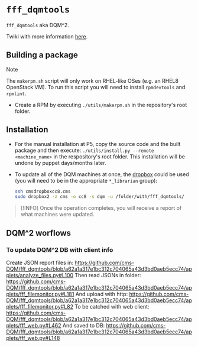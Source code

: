 # `fff_dqmtools`

`fff_dqmtools` aka DQM^2.

Twiki with more information [here](https://twiki.cern.ch/twiki/bin/viewauth/CMS/DQMOnlineFFFTools).

## Building a package

> [!NOTE]
> The `makerpm.sh` script will only work on RHEL-like OSes (e.g. an RHEL8 OpenStack VM).
> To run this script you will need to install `rpmdevtools` and `rpmlint`.

* Create a RPM by executing `./utils/makerpm.sh` in the repository's root folder.

## Installation

* For the manual installation at P5, copy the source code and the built package and then execute: `./utils/install.py --remote <machine_name>` in the respository's root folder. This installation will be undone by puppet days/months later.

* To update all of the DQM machines at once, the [dropbox](https://twiki.cern.ch/twiki/bin/view/CMS/ClusterUsersGuide#How_to_use_the_dropbox_computer) could be used (you will need to be in the appropriate `*_librarian` group):
    ```bash
    ssh cmsdropboxcc8.cms
    sudo dropbox2 -z cms -o cc8 -s dqm -u /folder/with/fff_dqmtools/
    ```
> [!INFO]
> Once the operation completes, you will receive a report of what machines were updated.

## DQM^2 worflows

### To update DQM^2 DB with client info

Create JSON report files in:
https://github.com/cms-DQM/fff_dqmtools/blob/a62a1a317e1bc312c704065a43d3bd0aeb5ecc74/applets/analyze_files.py#L100
Then read JSONs in folder:
https://github.com/cms-DQM/fff_dqmtools/blob/a62a1a317e1bc312c704065a43d3bd0aeb5ecc74/applets/fff_filemonitor.py#L181
And upload with http:
https://github.com/cms-DQM/fff_dqmtools/blob/a62a1a317e1bc312c704065a43d3bd0aeb5ecc74/applets/fff_filemonitor.py#L82
To be catched with web client:
https://github.com/cms-DQM/fff_dqmtools/blob/a62a1a317e1bc312c704065a43d3bd0aeb5ecc74/applets/fff_web.py#L462
And saved to DB:
https://github.com/cms-DQM/fff_dqmtools/blob/a62a1a317e1bc312c704065a43d3bd0aeb5ecc74/applets/fff_web.py#L148

